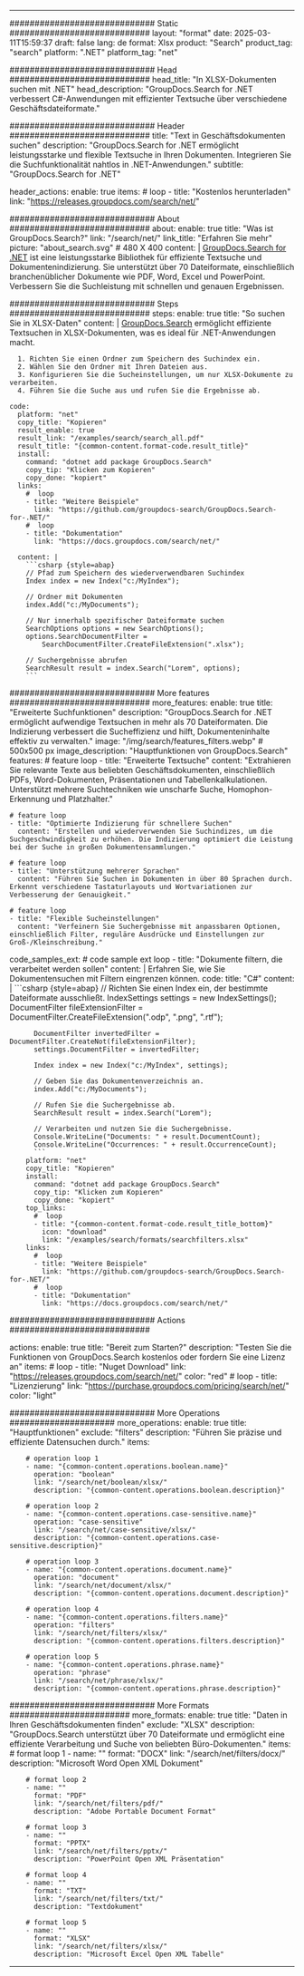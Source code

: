 
---
############################# Static ############################
layout: "format"
date:  2025-03-11T15:59:37
draft: false
lang: de
format: Xlsx
product: "Search"
product_tag: "search"
platform: ".NET"
platform_tag: "net"

############################# Head ############################
head_title: "In XLSX-Dokumenten suchen mit .NET"
head_description: "GroupDocs.Search for .NET verbessert C#-Anwendungen mit effizienter Textsuche über verschiedene Geschäftsdateiformate."

############################# Header ############################
title: "Text in Geschäftsdokumenten suchen" 
description: "GroupDocs.Search for .NET ermöglicht leistungsstarke und flexible Textsuche in Ihren Dokumenten. Integrieren Sie die Suchfunktionalität nahtlos in .NET-Anwendungen."
subtitle: "GroupDocs.Search for .NET" 

header_actions:
  enable: true
  items:
    #  loop
    - title: "Kostenlos herunterladen"
      link: "https://releases.groupdocs.com/search/net/"
      
############################# About ############################
about:
    enable: true
    title: "Was ist GroupDocs.Search?"
    link: "/search/net/"
    link_title: "Erfahren Sie mehr"
    picture: "about_search.svg" # 480 X 400
    content: |
       [GroupDocs.Search for .NET](/search/net/) ist eine leistungsstarke Bibliothek für effiziente Textsuche und Dokumentenindizierung. Sie unterstützt über 70 Dateiformate, einschließlich branchenüblicher Dokumente wie PDF, Word, Excel und PowerPoint. Verbessern Sie die Suchleistung mit schnellen und genauen Ergebnissen.

############################# Steps ############################
steps:
    enable: true
    title: "So suchen Sie in XLSX-Daten"
    content: |
      [GroupDocs.Search](/search/net/) ermöglicht effiziente Textsuchen in XLSX-Dokumenten, was es ideal für .NET-Anwendungen macht.
      
      1. Richten Sie einen Ordner zum Speichern des Suchindex ein.
      2. Wählen Sie den Ordner mit Ihren Dateien aus.
      3. Konfigurieren Sie die Sucheinstellungen, um nur XLSX-Dokumente zu verarbeiten.
      4. Führen Sie die Suche aus und rufen Sie die Ergebnisse ab.
   
    code:
      platform: "net"
      copy_title: "Kopieren"
      result_enable: true
      result_link: "/examples/search/search_all.pdf"
      result_title: "{common-content.format-code.result_title}"
      install:
        command: "dotnet add package GroupDocs.Search"
        copy_tip: "Klicken zum Kopieren"
        copy_done: "kopiert"
      links:
        #  loop
        - title: "Weitere Beispiele"
          link: "https://github.com/groupdocs-search/GroupDocs.Search-for-.NET/"
        #  loop
        - title: "Dokumentation"
          link: "https://docs.groupdocs.com/search/net/"
          
      content: |
        ```csharp {style=abap}
        // Pfad zum Speichern des wiederverwendbaren Suchindex
        Index index = new Index("c:/MyIndex");

        // Ordner mit Dokumenten
        index.Add("c:/MyDocuments");

        // Nur innerhalb spezifischer Dateiformate suchen
        SearchOptions options = new SearchOptions();
        options.SearchDocumentFilter = 
            SearchDocumentFilter.CreateFileExtension(".xlsx");

        // Suchergebnisse abrufen
        SearchResult result = index.Search("Lorem", options);
        ```            

############################# More features ############################
more_features:
  enable: true
  title: "Erweiterte Suchfunktionen"
  description: "GroupDocs.Search for .NET ermöglicht aufwendige Textsuchen in mehr als 70 Dateiformaten. Die Indizierung verbessert die Sucheffizienz und hilft, Dokumenteninhalte effektiv zu verwalten."
  image: "/img/search/features_filters.webp" # 500x500 px
  image_description: "Hauptfunktionen von GroupDocs.Search"
  features:
    # feature loop
    - title: "Erweiterte Textsuche"
      content: "Extrahieren Sie relevante Texte aus beliebten Geschäftsdokumenten, einschließlich PDFs, Word-Dokumenten, Präsentationen und Tabellenkalkulationen. Unterstützt mehrere Suchtechniken wie unscharfe Suche, Homophon-Erkennung und Platzhalter."

    # feature loop
    - title: "Optimierte Indizierung für schnellere Suchen"
      content: "Erstellen und wiederverwenden Sie Suchindizes, um die Suchgeschwindigkeit zu erhöhen. Die Indizierung optimiert die Leistung bei der Suche in großen Dokumentensammlungen."

    # feature loop
    - title: "Unterstützung mehrerer Sprachen"
      content: "Führen Sie Suchen in Dokumenten in über 80 Sprachen durch. Erkennt verschiedene Tastaturlayouts und Wortvariationen zur Verbesserung der Genauigkeit."

    # feature loop
    - title: "Flexible Sucheinstellungen"
      content: "Verfeinern Sie Suchergebnisse mit anpassbaren Optionen, einschließlich Filter, reguläre Ausdrücke und Einstellungen zur Groß-/Kleinschreibung."
      
  code_samples_ext:
    # code sample ext loop
    - title: "Dokumente filtern, die verarbeitet werden sollen"
      content: |
        Erfahren Sie, wie Sie Dokumentensuchen mit Filtern eingrenzen können.
      code:
        title: "C#"
        content: |
          ```csharp {style=abap}
          // Richten Sie einen Index ein, der bestimmte Dateiformate ausschließt.
          IndexSettings settings = new IndexSettings();
          DocumentFilter fileExtensionFilter = 
            DocumentFilter.CreateFileExtension(".odp", ".png", ".rtf");

          DocumentFilter invertedFilter = DocumentFilter.CreateNot(fileExtensionFilter);
          settings.DocumentFilter = invertedFilter;

          Index index = new Index("c:/MyIndex", settings);
              
          // Geben Sie das Dokumentenverzeichnis an.
          index.Add("c:/MyDocuments");

          // Rufen Sie die Suchergebnisse ab.
          SearchResult result = index.Search("Lorem");
          
          // Verarbeiten und nutzen Sie die Suchergebnisse.
          Console.WriteLine("Documents: " + result.DocumentCount);
          Console.WriteLine("Occurrences: " + result.OccurrenceCount);
          ```
        platform: "net"
        copy_title: "Kopieren"
        install:
          command: "dotnet add package GroupDocs.Search"
          copy_tip: "Klicken zum Kopieren"
          copy_done: "kopiert"
        top_links:
          #  loop
          - title: "{common-content.format-code.result_title_bottom}"
            icon: "download"
            link: "/examples/search/formats/searchfilters.xlsx"
        links:
          #  loop
          - title: "Weitere Beispiele"
            link: "https://github.com/groupdocs-search/GroupDocs.Search-for-.NET/"
          #  loop
          - title: "Dokumentation"
            link: "https://docs.groupdocs.com/search/net/"
            

            


############################# Actions ############################

actions:
  enable: true
  title: "Bereit zum Starten?"
  description: "Testen Sie die Funktionen von GroupDocs.Search kostenlos oder fordern Sie eine Lizenz an"
  items:
    #  loop
    - title: "Nuget Download"
      link: "https://releases.groupdocs.com/search/net/"
      color: "red"
        #  loop
    - title: "Lizenzierung"
      link: "https://purchase.groupdocs.com/pricing/search/net/"
      color: "light"


############################# More Operations #####################
more_operations:
    enable: true
    title: "Hauptfunktionen"
    exclude: "filters"
    description: "Führen Sie präzise und effiziente Datensuchen durch."
    items: 
          
        # operation loop 1
        - name: "{common-content.operations.boolean.name}"
          operation: "boolean"
          link: "/search/net/boolean/xlsx/"
          description: "{common-content.operations.boolean.description}"

        # operation loop 2
        - name: "{common-content.operations.case-sensitive.name}"
          operation: "case-sensitive"
          link: "/search/net/case-sensitive/xlsx/"
          description: "{common-content.operations.case-sensitive.description}"

        # operation loop 3
        - name: "{common-content.operations.document.name}"
          operation: "document"
          link: "/search/net/document/xlsx/"
          description: "{common-content.operations.document.description}"

        # operation loop 4
        - name: "{common-content.operations.filters.name}"
          operation: "filters"
          link: "/search/net/filters/xlsx/"
          description: "{common-content.operations.filters.description}"

        # operation loop 5
        - name: "{common-content.operations.phrase.name}"
          operation: "phrase"
          link: "/search/net/phrase/xlsx/"
          description: "{common-content.operations.phrase.description}"
          
        
          
############################# More Formats ########################
more_formats:
    enable: true
    title: "Daten in Ihren Geschäftsdokumenten finden"
    exclude: "XLSX"
    description: "GroupDocs.Search unterstützt über 70 Dateiformate und ermöglicht eine effiziente Verarbeitung und Suche von beliebten Büro-Dokumenten."
    items: 
        # format loop 1
        - name: ""
          format: "DOCX"
          link: "/search/net/filters/docx/"
          description: "Microsoft Word Open XML Dokument"
          
        # format loop 2
        - name: ""
          format: "PDF"
          link: "/search/net/filters/pdf/"
          description: "Adobe Portable Document Format"
          
        # format loop 3
        - name: ""
          format: "PPTX"
          link: "/search/net/filters/pptx/"
          description: "PowerPoint Open XML Präsentation"

        # format loop 4
        - name: ""
          format: "TXT"
          link: "/search/net/filters/txt/"
          description: "Textdokument"
          
        # format loop 5
        - name: ""
          format: "XLSX"
          link: "/search/net/filters/xlsx/"
          description: "Microsoft Excel Open XML Tabelle"
  

---